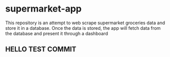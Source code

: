 # supermarket-app
This repository is an attempt to web scrape supermarket groceries data and store it in a database. Once the data is stored, the app will fetch data from the database and present it through a dashboard

## HELLO TEST COMMIT ##
